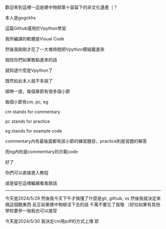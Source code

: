 歡迎來到這裡～這是建中物辯第十屆留下的非文化遺產（？

本人是gogckhs

這篇Github僅用於Vpython學習

我所編譯的軟體是Visual Code

然後我剛剛才花了一大堆時間把Vpython模組載進來

相信你們如果敢點進來的話

就知道什麼是Vpython了

既然如此本人就不多說了

順帶一提，每個章節有很多個小節

每個小節有cm, pc, eg

cm stands for commentary

pc stands for practice

eg stands for example code

commentary內有最後面都有該小節的練習題目，practice則是習題的解答

而eg內則是commemtary的示範code

好了

你們可以直接進入教程

或是留在這裡繼續看我廢話

----------------------------------------
今天是2024/5/29
然後我今天下午才搞懂了什麼是git, github, vs
然後我就決定來搞這個酷東西
反正如果建中物辯活下去的話
千萬不要忘了我喔
（好拉如果有其他學校要參一咖我也可以接受

今天是2024/5/30
我決定cm用pdf的方式上傳
耶
